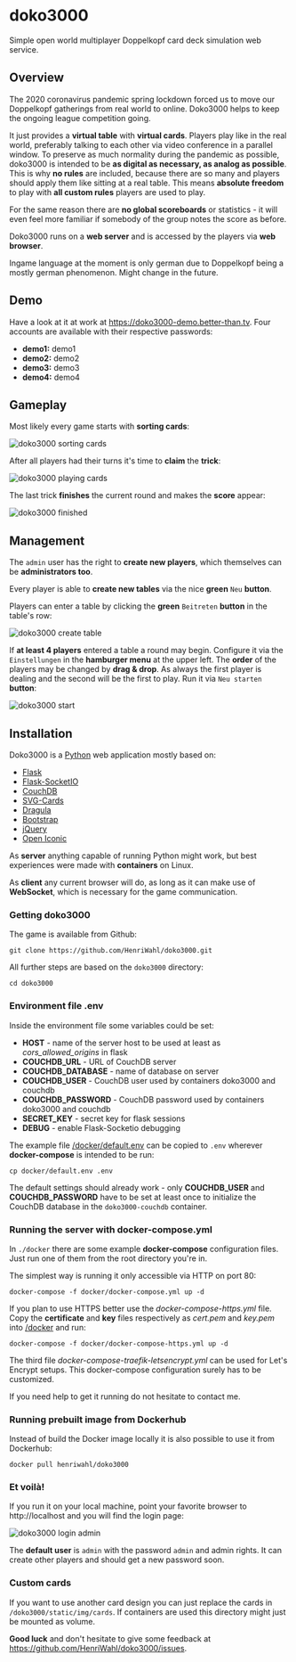 # doko3000

Simple open world multiplayer Doppelkopf card deck simulation web service.

## Overview

The 2020 coronavirus pandemic spring lockdown forced us to move our Doppelkopf gatherings from real world to online.
Doko3000 helps to keep the ongoing league competition going.

It just provides a **virtual table** with **virtual cards**. Players play like in the real world, preferably talking to each
other via video conference in a parallel window.
To preserve as much normality during the pandemic as possible, doko3000 is intended to be **as digital as necessary, as analog as possible**.
This is why **no rules** are included, because there are so many and players should apply them like sitting at a real table.
This means **absolute freedom** to play with **all custom rules** players are used to play.

For the same reason there are **no global scoreboards** or statistics - it will even feel more familiar if somebody of the group
notes the score as before.

Doko3000 runs on a **web server** and is accessed by the players via **web browser**.

Ingame language at the moment is only german due to Doppelkopf being a mostly german phenomenon. Might change in the future.

## Demo

Have a look at it at work at https://doko3000-demo.better-than.tv. Four accounts are available with their respective passwords:

- **demo1:** demo1
- **demo2:** demo2
- **demo3:** demo3
- **demo4:** demo4

## Gameplay

Most likely every game starts with **sorting cards**:

![doko3000 sorting cards](doc/doko3000-sorting_cards.gif)

After all players had their turns it's time to **claim** the **trick**:

![doko3000 playing cards](doc/doko3000-playing_cards.gif)

The last trick **finishes** the current round and makes the **score** appear:

![doko3000 finished](doc/doko3000-finished.gif)


## Management

The `admin` user has the right to **create new players**, which themselves can be **administrators too**.

Every player is able to **create new tables** via the nice **green** `Neu` **button**.

Players can enter a table by clicking the **green** `Beitreten` **button** in the table's row:

![doko3000 create table](doc/doko3000-create_table.gif)

If **at least 4 players** entered a table a round may begin. Configure it via the `Einstellungen` in the **hamburger 
menu** at the upper left. The **order** of the players may be changed by **drag & drop**. As always the first
player is dealing and the second will be the first to play. Run it via `Neu starten` **button**:

![doko3000 start](doc/doko3000-start.gif)


## Installation

Doko3000 is a [Python](https://python.org) web application mostly based on:

 - [Flask](https://flask.palletsprojects.com)
 - [Flask-SocketIO](https://flask-socketio.readthedocs.io)
 - [CouchDB](https://couchdb.apache.org/)
 - [SVG-Cards](http://svg-cards.sourceforge.net/)
 - [Dragula](https://bevacqua.github.io/dragula/)
 - [Bootstrap](https://getbootstrap.com)
 - [jQuery](https://jquery.com)
 - [Open Iconic](https://useiconic.com/open)
 
As **server** anything capable of running Python might work, but best experiences were made with **containers** on Linux.
 
As **client** any current browser will do, as long as it can make use of **WebSocket**, which is
necessary for the game communication.
 
### Getting doko3000
 
The game is available from Github:
 
    git clone https://github.com/HenriWahl/doko3000.git

All further steps are based on the `doko3000` directory:
 
    cd doko3000
     
### Environment file .env
 
Inside the environment file some variables could be set:
 
- **HOST** - name of the server host to be used at least as *cors_allowed_origins* in flask
- **COUCHDB_URL** - URL of CouchDB server
- **COUCHDB_DATABASE** - name of database on server
- **COUCHDB_USER** - CouchDB user used by containers doko3000 and couchdb
- **COUCHDB_PASSWORD** - CouchDB password used by containers doko3000 and couchdb
- **SECRET_KEY** - secret key for flask sessions
- **DEBUG** - enable Flask-Socketio debugging

The example file [/docker/default.env](./docker/default.env) can be copied to `.env` wherever
**docker-compose** is intended to be run:
 
    cp docker/default.env .env
 
The default settings should already work - only **COUCHDB_USER** and **COUCHDB_PASSWORD** have to be set at least once
to initialize the CouchDB database in the `doko3000-couchdb` container.

###  Running the server with docker-compose.yml
  
In `./docker` there are some example **docker-compose** configuration files. Just run one of them from the root 
directory you're in.

The simplest way is running it only accessible via HTTP on port 80:
  
    docker-compose -f docker/docker-compose.yml up -d
  
If you plan to use HTTPS better use the *docker-compose-https.yml* file. Copy the **certificate** and **key** files
respectively as *cert.pem* and *key.pem* into [/docker](./docker) and run:
  
    docker-compose -f docker/docker-compose-https.yml up -d
    
The third file *docker-compose-traefik-letsencrypt.yml* can be used for Let's Encrypt setups.
This docker-compose configuration surely has to be customized.

If you need help to get it running do not hesitate to contact me.

### Running prebuilt image from Dockerhub

Instead of build the Docker image locally it is also possible to use it from Dockerhub:

    docker pull henriwahl/doko3000

### Et voilà!

If you run it on your local machine, point your favorite browser to http://localhost and you will find the login page:
 
![doko3000 login admin](doc/doko3000-login_admin.gif)
 
The **default user** is `admin` with the password `admin` and admin rights. It can create other players and should
get a new password soon.

### Custom cards

If you want to use another card design you can just replace the cards in `/doko3000/static/img/cards`. If containers are used 
this directory might just be mounted as volume.

**Good luck** and don't hesitate to give some feedback at https://github.com/HenriWahl/doko3000/issues.

